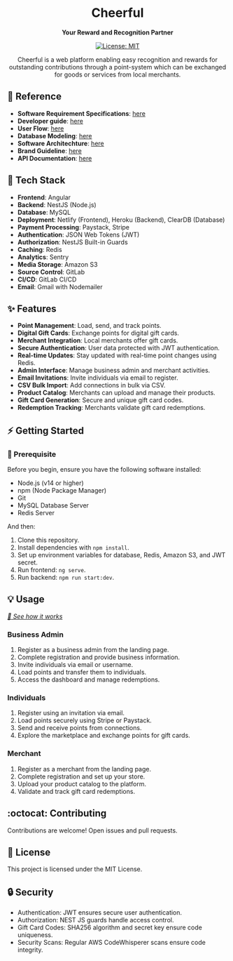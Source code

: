 <h1 align="center">Cheerful</h1>

<p align="center">
  <strong>Your Reward and Recognition Partner</strong>
</p>

<p align="center">
  <a href="https://opensource.org/licenses/MIT">
    <img src="https://img.shields.io/badge/license-MIT-blue.svg" alt="License: MIT">
  </a>
</p>

<p align="center">
  Cheerful is a web platform enabling easy recognition and rewards for outstanding contributions through a point-system which can be exchanged for goods or services from local merchants.
</p>

## :book: Reference
- **Software Requirement Specifications**: <a href="https://docs.google.com/document/d/1jPz97ecTsStaxazhorpz8mcOdpM8mqu8y-gmIpdYLY0/edit?usp=sharing">here</a>
- **Developer guide**: <a href="https://docs.google.com/document/d/17V1EWfg0XJk4XzRKIsY1O0DX2S7KJo9_R-mp1cBxTW0/edit?usp=sharing">here</a>
- **User Flow**: <a href="https://www.figma.com/file/S3nzALmaiacqMh3J7e2pUg/Cheerful-user-flow?type=whiteboard&node-id=0%3A1&t=xGdWmVaZU2r395C4-1">here</a>
- **Database Modeling**: <a href="https://dbdiagram.io/d/64bfbd7602bd1c4a5ea98a93">here</a>
- **Software Architechture**: <a href="https://www.figma.com/file/T4YQrtoooL6g8lukT6fVM4/Cheerful-Software-architechture?type=whiteboard&node-id=0%3A1&t=lbWeIsBM1OH05uLa-1">here</a>
- **Brand Guideline**: <a href="https://www.figma.com/file/T4YQrtoooL6g8lukT6fVM4/Cheerful-Software-architechture?type=whiteboard&node-id=0%3A1&t=lbWeIsBM1OH05uLa-1">here</a>
- **API Documentation**: <a href="https://documenter.getpostman.com/view/6793631/2s9Y5ZwNW2">here</a>

## :rocket: Tech Stack

- **Frontend**: Angular
- **Backend**: NestJS (Node.js)
- **Database**: MySQL
- **Deployment**: Netlify (Frontend), Heroku (Backend), ClearDB (Database)
- **Payment Processing**: Paystack, Stripe
- **Authentication**: JSON Web Tokens (JWT)
- **Authorization**: NestJS Built-in Guards
- **Caching**: Redis
- **Analytics**: Sentry
- **Media Storage**: Amazon S3
- **Source Control**: GitLab
- **CI/CD**: GitLab CI/CD
- **Email**: Gmail with Nodemailer

## :sparkles: Features

- **Point Management**: Load, send, and track points.
- **Digital Gift Cards**: Exchange points for digital gift cards.
- **Merchant Integration**: Local merchants offer gift cards.
- **Secure Authentication**: User data protected with JWT authentication.
- **Real-time Updates**: Stay updated with real-time point changes using Redis.
- **Admin Interface**: Manage business admin and merchant activities.
- **Email Invitations**: Invite individuals via email to register.
- **CSV Bulk Import**: Add connections in bulk via CSV.
- **Product Catalog**: Merchants can upload and manage their products.
- **Gift Card Generation**: Secure and unique gift card codes.
- **Redemption Tracking**: Merchants validate gift card redemptions.

## :zap: Getting Started

### :bookmark_tabs: Prerequisite
Before you begin, ensure you have the following software installed:
- Node.js (v14 or higher)
- npm (Node Package Manager)
- Git
- MySQL Database Server
- Redis Server

And then:
1. Clone this repository.
2. Install dependencies with `npm install`.
3. Set up environment variables for database, Redis, Amazon S3, and JWT secret.
4. Run frontend: `ng serve`.
5. Run backend: `npm run start:dev`.

## :bulb: Usage
_<a href="https://drive.google.com/file/d/1JX0rWeyOa7qeihalBay5sjX0dEsou3y_/view">:movie_camera: See how it works</a>_
### Business Admin

1. Register as a business admin from the landing page.
2. Complete registration and provide business information.
3. Invite individuals via email or username.
4. Load points and transfer them to individuals.
5. Access the dashboard and manage redemptions.

### Individuals

1. Register using an invitation via email.
2. Load points securely using Stripe or Paystack.
3. Send and receive points from connections.
4. Explore the marketplace and exchange points for gift cards.

### Merchant

1. Register as a merchant from the landing page.
2. Complete registration and set up your store.
3. Upload your product catalog to the platform.
4. Validate and track gift card redemptions.

## :octocat: Contributing

Contributions are welcome! Open issues and pull requests.

## :scroll: License

This project is licensed under the MIT License.

## :lock: Security

- Authentication: JWT ensures secure user authentication.
- Authorization: NEST JS guards handle access control.
- Gift Card Codes: SHA256 algorithm and secret key ensure code uniqueness.
- Security Scans: Regular AWS CodeWhisperer scans ensure code integrity.
